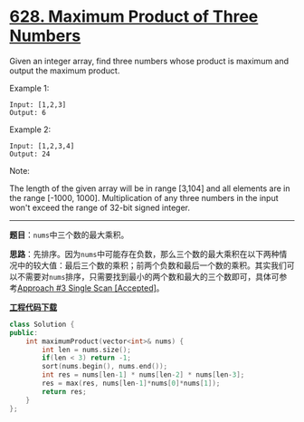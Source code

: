 # [628. Maximum Product of Three Numbers](https://leetcode.com/problems/maximum-product-of-three-numbers/)

Given an integer array, find three numbers whose product is maximum and output the maximum product.

Example 1:

    Input: [1,2,3]
    Output: 6

Example 2:

    Input: [1,2,3,4]
    Output: 24

Note:

The length of the given array will be in range [3,104] and all elements are in the range [-1000, 1000].
Multiplication of any three numbers in the input won't exceed the range of 32-bit signed integer.

-----

**题目**：`nums`中三个数的最大乘积。

**思路**：先排序。因为`nums`中可能存在负数，那么三个数的最大乘积在以下两种情况中的较大值：最后三个数的乘积；前两个负数和最后一个数的乘积。其实我们可以不需要对`nums`排序，只需要找到最小的两个数和最大的三个数即可，具体可参考[Approach #3 Single Scan [Accepted]](https://leetcode.com/problems/maximum-product-of-three-numbers/solution/)。

[**工程代码下载**](https://github.com/abesft/leetcode)

```cpp
class Solution {
public:
    int maximumProduct(vector<int>& nums) {
        int len = nums.size();
        if(len < 3) return -1;
        sort(nums.begin(), nums.end());
        int res = nums[len-1] * nums[len-2] * nums[len-3];
        res = max(res, nums[len-1]*nums[0]*nums[1]);
        return res;
    }
};
```